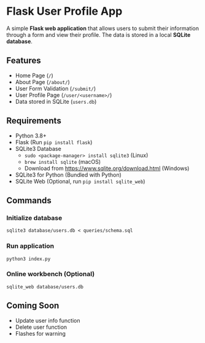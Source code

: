 # Flask User Profile App

A simple **Flask web application** that allows users to submit their information through a form and view their profile. The data is stored in a local **SQLite database**.

## Features

 - Home Page (`/`)
 - About Page (`/about/`)
 - User Form Validation (`/submit/`)
 - User Profile Page (`/user/<username>/`)
 - Data stored in SQLite (`users.db`)

## Requirements

 - Python 3.8+
 - Flask (Run `pip install flask`)
 - SQLite3 Database
   - `sudo <package-manager> install sqlite3` (Linux)
   - `brew install sqlite` (macOS)
   - Download from https://www.sqlite.org/download.html (Windows)
 - SQLite3 for Python (Bundled with Python)
 - SQLite Web (Optional, run `pip install sqlite_web`)

## Commands

### Initialize database

`sqlite3 database/users.db < queries/schema.sql`

### Run application

`python3 index.py`

### Online workbench (Optional)

`sqlite_web database/users.db`

## Coming Soon

 - Update user info function
 - Delete user function
 - Flashes for warning
